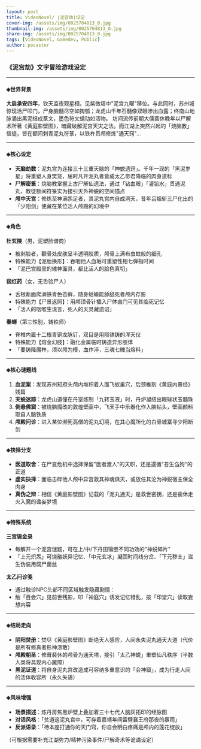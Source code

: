 ```yaml
---
layout: post
title: VideoNovel/ ⌊泥宫劫⌉设定
cover-img: /assets/img/0025704813_0.jpg
thumbnail-img: /assets/img/0025704813_0.jpg
share-img: /assets/img/0025704813_0.jpg
tags: [VideoNovel, Gamedev, Public]
author: pocaster
---
```


### 《泥宫劫》文字冒险游戏设定

---

#### ◈世界背景
**大启承安四年**，钦天监夜观星相，见紫微垣中"泥宫九曜"移位。与此同时，苏州城惊现活尸叩门，尸身脑髓尽空如掏瓠；龙虎山千年石髓像双眼渗出血露；终南山地脉涌出黑泥结成篆文，墨色符文蠕动如活物。
坊间流传前朝大儒裴休晚年以尸解术所著《黄庭影壁图》，暗藏破解泥宫天灾之法。而江湖上突然兴起的「烧脑教」信徒，皆在额间刺青泥丸符箓，以铁杵贯颅修炼"通天窍"...

---

#### ◈核心设定
- **天脑劫数**：泥丸宫为连接三十三重天脑的「神蜕遗窍」。千年一现的「黑泥岁星」将重塑人身樊笼，届时凡开泥丸者皆成太乙帝君降临的肉身道标
- **尸解密箓**：烧脑教掌握上古尸解仙遗法，通过「钻血眼」「灌铅水」贯通泥丸，教徒额间符箓实为接引天外神蜕的空间锚点
- **颅中天宫**：修炼至神满炁足者，其泥丸宫内自成洞天，昔年吕祖斩三尸化出的「少阳剑」便藏在某位活人颅殿的幻境中

---

#### ◈角色

**杜玄陵**（男，泥塑脸谱商）
- 被剥脸者，颧骨处皮肤呈半透明胶质，颅骨上满布虫蛀般的细孔
- 特殊能力【泥胎换形】：吞咽他人血垢可重塑性相七弹指时间
- 「泥巴宫殿里的傩神面具，都比活人的脸色真切」

**裴红药**（女，无舌验尸人）
- 舌根断面爬满铁青色苔藓，随身蛞蝓能舔舐死者颅内存影
- 特殊能力【尸景返照】：用颅顶骨针插入尸体卤门可见其临死记忆
- 「活人的咽喉生谎言，死人的天灵藏遗诏」

**秦蝉**（第三性别，铸铁师）
- 脊椎内置十二根青铜龙脉钉，双目是用陨铁铸的浑天仪
- 特殊能力【熔金幻肢】：融化金属临时铸造异形肢体
- 「要铸降魔杵，须以颅为模，血作淬，三魂七魄当熔料」

---

#### ◈核心谜题线
1. **血泥案**：发现苏州知府头颅内堆积着人面飞蚁巢穴，后颈椎刻《黄庭内景经》残篇
2. **天蜕迷踪**：龙虎山道僮在丹室炼制「九转玉液」时，丹炉凝结出眼球状玉髓珠
3. **倒悬佛窟**：被烧脑魔改的敦煌壁画中，飞天手中乐器化作入脑钻头，壁画颜料取自人脑铁质
4. **颅殿问诊**：进入某位濒死高僧的泥丸幻境，在其心魔所化的白骨城寨寻少阳断剑

---

#### ◈抉择分支
- **医道取舍**：在尸变危机中选择保留"医者渡人"的天职，还是遵循"苍生刍狗"的正道
- **虚实抉择**：面临击碎他人颅中异宫救其神魂俱灭，或放任其沦为神蜕宿主保全肉身
- **真伪之辩**：相信《黄庭影壁图》记载的「泥丸通天」是救世密钥，还是裴休走火入魔的谵妄梦境

---

#### ◈特殊系统
**三宫锻金录**
- 每解开一个泥宫谜题，可在上/中/下丹田镶嵌不同功效的"神蜕碎片"
- 「上元炽炁」可烧融妖异记忆、「中元玄冰」凝固时间线分岔、「下元秽土」滋生伪装用腐尸菌丝

**太乙问诊笺**
- 通过触诊NPC头部不同区域触发隐藏剧情：
- 触「百会穴」见前世残影，叩「神庭穴」诱发记忆错乱，按「印堂穴」读取妄想内容

---

#### ◈结局走向
- **阴阳焚册**：焚尽《黄庭影壁图》断绝天人感应，人间永失泥丸通天大道（代价是所有修真者形神溃散）
- **颅殿朝圣**：修葺裴休的颅骨为通天塔，接引「太乙神蜕」重塑仙凡秩序（半数人类将具现内心魔障）
- **黑泥证道**：将自身泥丸宫改造成可容纳多重意识的「会神窟」，成为行走人间的活体收容所（永久失语）

---

#### ◈风味增强
- **场景描述**：炼丹房焦黑炉壁上叠加着三十七代人脑灰拓印的经脉图
- **对话风格**：「贫道这泥丸宫中，可存着嘉靖年间雷劈襄王府那夜的暴雨」
- **反派语录**：「待本座打通你的天门窍，你自会明白疼痛是颅内的莲花绽放」

（可根据需要补充江湖势力/精神污染事件/尸解奇术等诡谲设定）